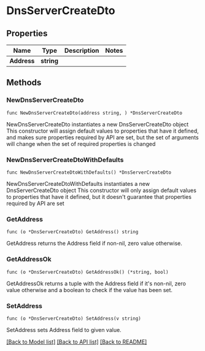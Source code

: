 # DnsServerCreateDto

## Properties

Name | Type | Description | Notes
------------ | ------------- | ------------- | -------------
**Address** | **string** |  | 

## Methods

### NewDnsServerCreateDto

`func NewDnsServerCreateDto(address string, ) *DnsServerCreateDto`

NewDnsServerCreateDto instantiates a new DnsServerCreateDto object
This constructor will assign default values to properties that have it defined,
and makes sure properties required by API are set, but the set of arguments
will change when the set of required properties is changed

### NewDnsServerCreateDtoWithDefaults

`func NewDnsServerCreateDtoWithDefaults() *DnsServerCreateDto`

NewDnsServerCreateDtoWithDefaults instantiates a new DnsServerCreateDto object
This constructor will only assign default values to properties that have it defined,
but it doesn't guarantee that properties required by API are set

### GetAddress

`func (o *DnsServerCreateDto) GetAddress() string`

GetAddress returns the Address field if non-nil, zero value otherwise.

### GetAddressOk

`func (o *DnsServerCreateDto) GetAddressOk() (*string, bool)`

GetAddressOk returns a tuple with the Address field if it's non-nil, zero value otherwise
and a boolean to check if the value has been set.

### SetAddress

`func (o *DnsServerCreateDto) SetAddress(v string)`

SetAddress sets Address field to given value.



[[Back to Model list]](../README.md#documentation-for-models) [[Back to API list]](../README.md#documentation-for-api-endpoints) [[Back to README]](../README.md)


